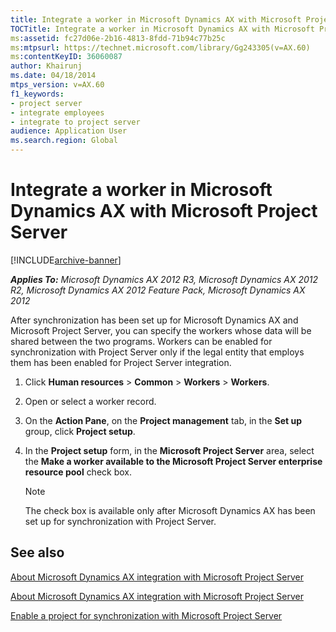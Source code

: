 ```yaml
---
title: Integrate a worker in Microsoft Dynamics AX with Microsoft Project Server
TOCTitle: Integrate a worker in Microsoft Dynamics AX with Microsoft Project Server
ms:assetid: fc27d06e-2b16-4813-8fdd-71b94c77b25c
ms:mtpsurl: https://technet.microsoft.com/library/Gg243305(v=AX.60)
ms:contentKeyID: 36060087
author: Khairunj
ms.date: 04/18/2014
mtps_version: v=AX.60
f1_keywords:
- project server
- integrate employees
- integrate to project server
audience: Application User
ms.search.region: Global
---
```


# Integrate a worker in Microsoft Dynamics AX with Microsoft Project Server 


[!INCLUDE[archive-banner](includes/archive-banner.md)]


_**Applies To:** Microsoft Dynamics AX 2012 R3, Microsoft Dynamics AX 2012 R2, Microsoft Dynamics AX 2012 Feature Pack, Microsoft Dynamics AX 2012_

After synchronization has been set up for Microsoft Dynamics AX and Microsoft Project Server, you can specify the workers whose data will be shared between the two programs. Workers can be enabled for synchronization with Project Server only if the legal entity that employs them has been enabled for Project Server integration.

1.  Click **Human resources** \> **Common** \> **Workers** \> **Workers**.

2.  Open or select a worker record.

3.  On the **Action Pane**, on the **Project management** tab, in the **Set up** group, click **Project setup**.

4.  In the **Project setup** form, in the **Microsoft Project Server** area, select the **Make a worker available to the Microsoft Project Server enterprise resource pool** check box.
    

    > [!NOTE]
    > <P>The check box is available only after Microsoft Dynamics AX has been set up for synchronization with Project Server.</P>



## See also

[About Microsoft Dynamics AX integration with Microsoft Project Server](about-microsoft-dynamics-ax-integration-with-microsoft-project-server.md)

[About Microsoft Dynamics AX integration with Microsoft Project Server](about-microsoft-dynamics-ax-integration-with-microsoft-project-server.md)

[Enable a project for synchronization with Microsoft Project Server](enable-a-project-for-synchronization-with-microsoft-project-server.md)

  


